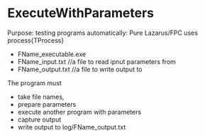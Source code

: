 # ExecuteWithParameters
Purpose: testing programs automatically: 
Pure Lazarus/FPC
uses process{TProcess}

- FName_executable.exe
- FName_input.txt  //a file to read ipnut parameters from 
- FName_output.txt //a file to write output to

The program must 
- take file names, 
- prepare parameters
- execute another program with parameters
- capture output
- write output to log/FName_output.txt
